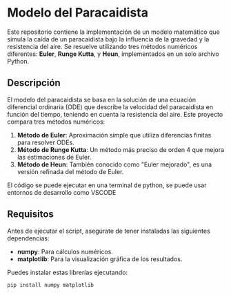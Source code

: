 # Modelo del Paracaidista

Este repositorio contiene la implementación de un modelo matemático que simula la caída de un paracaidista bajo la influencia de la gravedad y la resistencia del aire. Se resuelve utilizando tres métodos numéricos diferentes: **Euler**, **Runge Kutta**, y **Heun**, implementados en un solo archivo Python.

## Descripción

El modelo del paracaidista se basa en la solución de una ecuación diferencial ordinaria (ODE) que describe la velocidad del paracaidista en función del tiempo, teniendo en cuenta la resistencia del aire. Este proyecto compara tres métodos numéricos:

1. **Método de Euler**: Aproximación simple que utiliza diferencias finitas para resolver ODEs.
2. **Método de Runge Kutta**: Un método más preciso de orden 4 que mejora las estimaciones de Euler.
3. **Método de Heun**: También conocido como "Euler mejorado", es una versión refinada del método de Euler.

El código se puede ejecutar en una terminal de python, se puede usar entornos de desarrollo como VSCODE 
## Requisitos

Antes de ejecutar el script, asegúrate de tener instaladas las siguientes dependencias:

- **numpy**: Para cálculos numéricos.
- **matplotlib**: Para la visualización gráfica de los resultados.

Puedes instalar estas librerías ejecutando:
```bash
pip install numpy matplotlib
